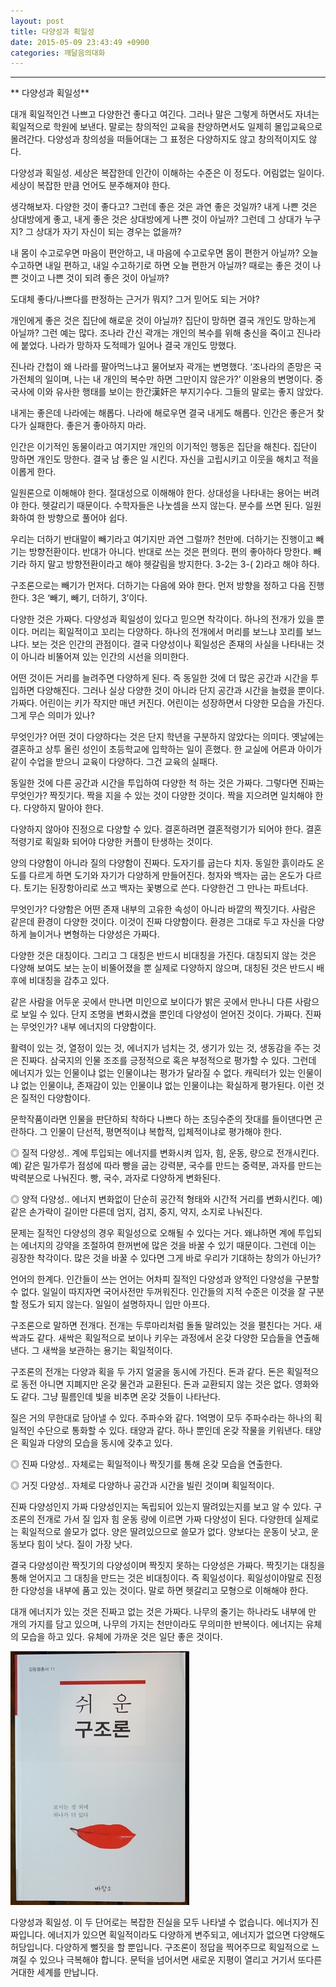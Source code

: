 ```yaml
---
layout: post
title: 다양성과 획일성
date: 2015-05-09 23:43:49 +0900
categories: 깨달음의대화
---
```

 ****

  


   ** 다양성과 획일성**

  


대개 획일적인건 나쁘고 다양한건 좋다고 여긴다. 그러나 말은 그렇게 하면서도 자녀는 획일적으로 학원에 보낸다. 말로는 창의적인 교육을 찬양하면서도 일제히 몰입교육으로 몰려간다. 다양성과 창의성을 떠들어대는 그 표정은 다양하지도 않고 창의적이지도 않다. 

  


다양성과 획일성. 세상은 복잡한데 인간이 이해하는 수준은 이 정도다. 어림없는 일이다. 세상이 복잡한 만큼 언어도 분주해져야 한다. 

  


생각해보자. 다양한 것이 좋다고? 그런데 좋은 것은 과연 좋은 것일까? 내게 나쁜 것은 상대방에게 좋고, 내게 좋은 것은 상대방에게 나쁜 것이 아닐까? 그런데 그 상대가 누구지? 그 상대가 자기 자신이 되는 경우는 없을까? 

  


내 몸이 수고로우면 마음이 편안하고, 내 마음에 수고로우면 몸이 편한거 아닐까? 오늘 수고하면 내일 편하고, 내일 수고하기로 하면 오늘 편한거 아닐까? 때로는 좋은 것이 나쁜 것이고 나쁜 것이 되려 좋은 것이 아닐까? 

  


도대체 좋다/나쁘다를 판정하는 근거가 뭐지? 그거 믿어도 되는 거야? 

  


개인에게 좋은 것은 집단에 해로운 것이 아닐까? 집단이 망하면 결국 개인도 망하는게 아닐까? 그런 예는 많다. 조나라 간신 곽개는 개인의 복수를 위해 충신을 죽이고 진나라에 붙었다. 나라가 망하자 도적떼가 일어나 결국 개인도 망했다. 

  


진나라 간첩이 왜 나라를 팔아먹느냐고 물어보자 곽개는 변명했다. ‘조나라의 존망은 국가전체의 일이며, 나는 내 개인의 복수만 하면 그만이지 않은가?’ 이완용의 변명이다. 중국사에 이와 유사한 행태를 보이는 한간漢奸은 부지기수다. 그들의 말로는 좋지 않았다. 

  


내게는 좋은데 나라에는 해롭다. 나라에 해로우면 결국 내게도 해롭다. 인간은 좋은거 찾다가 실패한다. 좋은거 좋아하지 마라. 

  


인간은 이기적인 동물이라고 여기지만 개인의 이기적인 행동은 집단을 해친다. 집단이 망하면 개인도 망한다. 결국 남 좋은 일 시킨다. 자신을 고립시키고 이웃을 해치고 적을 이롭게 한다. 

  


일원론으로 이해해야 한다. 절대성으로 이해해야 한다. 상대성을 나타내는 용어는 버려야 한다. 헷갈리기 때문이다. 수학자들은 나눗셈을 쓰지 않는다. 분수를 쓰면 된다. 일원화하여 한 방향으로 풀어야 쉽다. 

  


우리는 더하기 반대말이 빼기라고 여기지만 과연 그럴까? 천만에. 더하기는 진행이고 빼기는 방향전환이다. 반대가 아니다. 반대로 쓰는 것은 편의다. 편의 좋아하다 망한다. 빼기라 하지 말고 방향전환이라고 해야 헷갈림을 방지한다. 3-2는 3-( 2)라고 해야 하다. 

  


구조론으로는 빼기가 먼저다. 더하기는 다음에 와야 한다. 먼저 방향을 정하고 다음 진행한다. 3은 ‘빼기, 빼기, 더하기, 3’이다. 

  


다양한 것은 가짜다. 다양성과 획일성이 있다고 믿으면 착각이다. 하나의 전개가 있을 뿐이다. 머리는 획일적이고 꼬리는 다양하다. 하나의 전개에서 머리를 보느냐 꼬리를 보느냐다. 보는 것은 인간의 관점이다. 결국 다양성이나 획일성은 존재의 사실을 나타내는 것이 아니라 비뚤어져 있는 인간의 시선을 의미한다. 

  


어떤 것이든 거리를 늘려주면 다양하게 된다. 즉 동일한 것에 더 많은 공간과 시간을 투입하면 다양해진다. 그러나 실상 다양한 것이 아니라 단지 공간과 시간을 늘렸을 뿐이다. 가짜다. 어린이는 키가 작지만 매년 커진다. 어린이는 성장하면서 다양한 모습을 가진다. 그게 무슨 의미가 있나? 

  


무엇인가? 어떤 것이 다양하다는 것은 단지 학년을 구분하지 않았다는 의미다. 옛날에는 결혼하고 상투 올린 성인이 초등학교에 입학하는 일이 흔했다. 한 교실에 어른과 아이가 같이 수업을 받으니 교육이 다양하다. 그건 교육의 실패다. 

  


동일한 것에 다른 공간과 시간을 투입하여 다양한 척 하는 것은 가짜다. 그렇다면 진짜는 무엇인가? 짝짓기다. 짝을 지을 수 있는 것이 다양한 것이다. 짝을 지으려면 일치해야 한다. 다양하지 말아야 한다. 

  


다양하지 않아야 진정으로 다양할 수 있다. 결혼하려면 결혼적령기가 되어야 한다. 결혼적령기로 획일화 되어야 다양한 커플이 탄생하는 것이다. 

  


양의 다양함이 아니라 질의 다양함이 진짜다. 도자기를 굽는다 치자. 동일한 흙이라도 온도를 다르게 하면 도기와 자기가 다양하게 만들어진다. 청자와 백자는 굽는 온도가 다르다. 토기는 된장항아리로 쓰고 백자는 꽃병으로 쓴다. 다양한건 그 만나는 파트너다. 

  


무엇인가? 다양함은 어떤 존재 내부의 고유한 속성이 아니라 바깥의 짝짓기다. 사람은 같은데 환경이 다양한 것이다. 이것이 진짜 다양함이다. 환경은 그대로 두고 자신을 다양하게 늘이거나 변형하는 다양성은 가짜다. 

  


다양한 것은 대칭이다. 그리고 그 대칭은 반드시 비대칭을 가진다. 대칭되지 않는 것은 다양해 보여도 보는 눈이 비뚤어졌을 뿐 실제로 다양하지 않으며, 대칭된 것은 반드시 배후에 비대칭을 감추고 있다. 

  


같은 사람을 어두운 곳에서 만나면 미인으로 보이다가 밝은 곳에서 만나니 다른 사람으로 보일 수 있다. 단지 조명을 변화시켰을 뿐인데 다양성이 얻어진 것이다. 가짜다. 진짜는 무엇인가? 내부 에너지의 다양함이다. 

  


활력이 있는 것, 열정이 있는 것, 에너지가 넘치는 것, 생기가 있는 것, 생동감을 주는 것은 진짜다. 삼국지의 인물 조조를 긍정적으로 혹은 부정적으로 평가할 수 있다. 그런데 에너지가 있는 인물이냐 없는 인물이냐는 평가가 달라질 수 없다. 캐릭터가 있는 인물이냐 없는 인물이냐, 존재감이 있는 인물이냐 없는 인물이냐는 확실하게 평가된다. 이런 것은 질적인 다양함이다. 

  


문학작품이라면 인물을 판단하되 착하다 나쁘다 하는 초딩수준의 잣대를 들이댄다면 곤란하다. 그 인물이 단선적, 평면적이냐 복합적, 입체적이냐로 평가해야 한다. 

  


◎ 질적 다양성.. 계에 투입되는 에너지를 변화시켜 입자, 힘, 운동, 량으로 전개시킨다. 예) 같은 밀가루가 점성에 따라 빵을 굽는 강력분, 국수를 만드는 중력분, 과자를 만드는 박력분으로 나눠진다. 빵, 국수, 과자로 다양하게 변화된다. 

  


◎ 양적 다양성.. 에너지 변화없이 단순히 공간적 형태와 시간적 거리를 변화시킨다. 예) 같은 손가락이 길이만 다른데 엄지, 검지, 중지, 약지, 소지로 나눠진다. 

  


문제는 질적인 다양성의 경우 획일성으로 오해될 수 있다는 거다. 왜냐하면 계에 투입되는 에너지의 강약을 조절하여 한꺼번에 많은 것을 바꿀 수 있기 때문이다. 그런데 이는 굉장한 착각이다. 많은 것을 바꿀 수 있다면 그게 바로 우리가 기대하는 창의가 아닌가? 

  


언어의 한계다. 인간들이 쓰는 언어는 어차피 질적인 다양성과 양적인 다양성을 구분할 수 없다. 일일이 따지자면 국어사전만 두꺼워진다. 인간들의 지적 수준은 이것을 잘 구분할 정도가 되지 않는다. 일일이 설명하자니 입만 아프다. 

  


구조론으로 말하면 전개다. 전개는 두루마리처럼 돌돌 말려있는 것을 펼친다는 거다. 새싹과도 같다. 새싹은 획일적으로 보이나 키우는 과정에서 온갖 다양한 모습들을 연출해낸다. 그 새싹을 보관하는 용기는 획일적이다. 

  


구조론의 전개는 다양과 획을 두 가지 얼굴을 동시에 가진다. 돈과 같다. 돈은 획일적으로 동전 아니면 지폐지만 온갖 물건과 교환된다. 돈과 교환되지 않는 것은 없다. 영화와도 같다. 그냥 필름인데 빛을 비추면 온갖 것들이 나타난다. 

  


질은 거의 무한대로 담아낼 수 있다. 주파수와 같다. 1억명이 모두 주파수라는 하나의 획일적인 수단으로 통화할 수 있다. 태양과 같다. 하나 뿐인데 온갖 작물을 키워낸다. 태양은 획일과 다양의 모습을 동시에 갖추고 있다. 

  


◎ 진짜 다양성.. 자체로는 획일적이나 짝짓기를 통해 온갖 모습을 연출한다.  
      
◎ 거짓 다양성.. 자체로 다양하나 공간과 시간을 빌린 것이며 획일적이다. 

  


진짜 다양성인지 가짜 다양성인지는 독립되어 있는지 딸려있는지를 보고 알 수 있다. 구조론의 전개로 가서 질 입자 힘 운동 량에 이르면 가짜 다양성이 된다. 다양한데 실제로는 획일적으로 쓸모가 없다. 양은 딸려있으므로 쓸모가 없다. 양보다는 운동이 낫고, 운동보다 힘이 낫다. 질이 가장 낫다. 

  


결국 다양성이란 짝짓기의 다양성이며 짝짓지 못하는 다양성은 가짜다. 짝짓기는 대칭을 통해 얻어지고 그 대칭을 만드는 것은 비대칭이다. 즉 획일성이다. 획일성이야말로 진정한 다양성을 내부에 품고 있는 것이다. 말로 하면 헷갈리고 모형으로 이해해야 한다. 

  


대개 에너지가 있는 것은 진짜고 없는 것은 가짜다. 나무의 줄기는 하나라도 내부에 만 개의 가지를 담고 있으며, 나무의 가지는 천만이라도 무의미한 반복이다. 에너지는 유체의 모습을 하고 있다. 유체에 가까운 것은 일단 좋은 것이다.

  


  



<img src="files/attach/images/198/552/589/DSC01491.JPG" alt="DSC01491.JPG" width="286" height="406" />   


  


다양성과 획일성. 이 두 단어로는 복잡한 진실을 모두 나타낼 수 없습니다. 에너지가 진짜입니다. 에너지가 있으면 획일적이라도 다양하게 변주되고, 에너지가 없으면 다양해도 허당입니다. 다양하게 뻘짓을 할 뿐입니다. 구조론이 정답을 찍어주므로 획일적으로 느껴질 수 있으나 극복해야 합니다. 문턱을 넘어서면 새로운 지평이 열리고 거기서 또다른 거대한 세계를 만납니다.